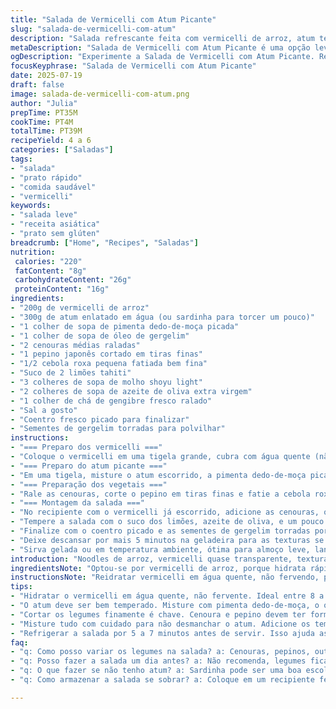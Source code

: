 ```yaml
---
title: "Salada de Vermicelli com Atum Picante"
slug: "salada-de-vermicelli-com-atum"
description: "Salada refrescante feita com vermicelli de arroz, atum temperado com especiarias, legumes crocantes e molho leve cítrico. Pronta em menos de 40 minutos, leve e sem glúten, sem lactose, sem nozes. Serve entre 4 a 6 pessoas numa vibe prática e nutritiva. A combinação do atum com pimenta e o toque ácido do molho traz uma pegada oriental, unindo textura de noodles e crocância dos vegetais frescos. Pode ser consumida fria, ideal para dias quentes ou como acompanhamento de refeições rápidas."
metaDescription: "Salada de Vermicelli com Atum Picante é uma opção leve e saudável, ideal para dias quentes. Pronto em menos de 40 minutos."
ogDescription: "Experimente a Salada de Vermicelli com Atum Picante. Refrescante e nutritiva, perfeita para refeições rápidas e práticas."
focusKeyphrase: "Salada de Vermicelli com Atum Picante"
date: 2025-07-19
draft: false
image: salada-de-vermicelli-com-atum.png
author: "Julia"
prepTime: PT35M
cookTime: PT4M
totalTime: PT39M
recipeYield: 4 a 6
categories: ["Saladas"]
tags:
- "salada"
- "prato rápido"
- "comida saudável"
- "vermicelli"
keywords:
- "salada leve"
- "receita asiática"
- "prato sem glúten"
breadcrumb: ["Home", "Recipes", "Saladas"]
nutrition: 
 calories: "220"
 fatContent: "8g"
 carbohydrateContent: "26g"
 proteinContent: "16g"
ingredients:
- "200g de vermicelli de arroz"
- "300g de atum enlatado em água (ou sardinha para torcer um pouco)"
- "1 colher de sopa de pimenta dedo-de-moça picada"
- "1 colher de sopa de óleo de gergelim"
- "2 cenouras médias raladas"
- "1 pepino japonês cortado em tiras finas"
- "1/2 cebola roxa pequena fatiada bem fina"
- "Suco de 2 limões tahiti"
- "3 colheres de sopa de molho shoyu light"
- "2 colheres de sopa de azeite de oliva extra virgem"
- "1 colher de chá de gengibre fresco ralado"
- "Sal a gosto"
- "Coentro fresco picado para finalizar"
- "Sementes de gergelim torradas para polvilhar"
instructions:
- "=== Preparo dos vermicelli ==="
- "Coloque o vermicelli em uma tigela grande, cubra com água quente (não fervente) e deixe hidratar por 8 a 10 minutos até amolecer. Escorra bem e reserve, solto para não grudar."
- "=== Preparo do atum picante ==="
- "Em uma tigela, misture o atum escorrido, a pimenta dedo-de-moça picada, o óleo de gergelim, gengibre ralado e o molho shoyu. Misture bem para perfumar o peixe. Reserve para os sabores se incorporarem enquanto o macarrão hidrata."
- "=== Preparação dos vegetais ==="
- "Rale as cenouras, corte o pepino em tiras finas e fatie a cebola roxa em lâminas bem finas para não amargar muito."
- "=== Montagem da salada ==="
- "No recipiente com o vermicelli já escorrido, adicione as cenouras, o pepino, a cebola e o atum temperado com especiarias. Misture cuidadosamente para não desmanchar o peixe."
- "Tempere a salada com o suco dos limões, azeite de oliva, e um pouco de sal. Misture rapidamente, experimente e ajuste o tempero se necessário."
- "Finalize com o coentro picado e as sementes de gergelim torradas por cima para dar um toque crocante e fresco."
- "Deixe descansar por mais 5 minutos na geladeira para as texturas se assentarem antes de servir."
- "Sirva gelada ou em temperatura ambiente, ótima para almoço leve, lanche ou jantar prático."
introduction: "Noodles de arroz, vermicelli quase transparente, textura delicada. Atum, proteína que agrada a muitos, leve. Pimenta dedo-de-moça não para brincadeira, traz aquela picância que dá vida. O mix de cenoura, pepino e cebola roxa quebra o doce, dando crocância, frescor, algo mais direto, simples de achatar e mexer rápido. Bem oriental, mas com toque brasileiro na acidez do limão tahiti. Óleo de gergelim para perfumar com aroma de nozes, mas sem usar nozes. O molho shoyu com gengibre ajuda a dar um punch picante e ácido. Vale deixar gelar. Ideal para dias quentes, quando não se quer ficar na cozinha, só montar e pronto. Serve de acompanhamento ou prato principal, rápido, direto e sem enrolação. Não tem lactose nem glúten. Saudável. Dá para adicionar mais coentro ou manjericão se preferir aroma verde e inusitado. Serve até 6 pessoas sem aperto, ótimo para reunião leve. E o melhor, brinca com ingredientes conhecidos, mas sai do óbvio com a pimenta e a crocância dos legumes crus. Um lance diferente para quem gosta de comida prática, rápida e que vai bem com cerveja gelada ou até aquele suco cítrico."
ingredientsNote: "Optou-se por vermicelli de arroz, porque hidrata rápido e não pesa na digestão. O atum em lata garante praticidade, fácil de encontrar, substitui bem proteínas frescas, sem muito trabalho. Sardinha em lata vira variação interessante, mais sabor intenso. A pimenta dedo-de-moça tira do lugar comum e tem aroma mais fresco que pimentas secas. O óleo de gergelim dá charme oriental que casa bem com limão tahiti, que é mais comum aqui no Brasil e mais ácido que limões asiáticos; combina muito porque realça o frescor. Cenoura e pepino dão volume, crocância, cor e água, fundamental para a leveza. Cebola roxa usada crua, com moderação para não amargar. O coentro opcional, mas confere perfume típico. Pode trocar pelo manjericão para quem não curte coentro. Molho shoyu leva sal, e ajuda a montar o sabor asiático, pode escolher versão light pra controlar sódio. Gengibre fresco é chave para o frescor picante, ralado na hora. Salamos levemente porque o shoyu já tem sal. Sementes de gergelim torradas criam crocância no final e aroma. Versão integral do macarrão pode ser adotada, mas demora mais para hidratar e textura muda."
instructionsNote: "Reidratar vermicelli em água quente, não fervendo, para evitar desmanchar. Tempo reduzido para 8-10 minutos, contra 12 original, para manter textura. Escorrer muito bem, não deixar água acumulada. Atum temperado com pimenta, gengibre e óleo de gergelim deve marinar enquanto o macarrão hidrata para absorver sabor. Cortar legumes fininhos, misturar só na hora, para crocância boa. Usar limão tahiti espremido fresco e azeite para temperar, misturar rapidinho para distribuir bem. Não deixar horas para não murchar demais os legumes. Coentro para finalizar para preservar aroma vibrante. Sementes de gergelim tostadas na frigideira seca, mexer rápido para não queimar. Depois de misturado tudo, refrigerar de 5 a 7 minutos para esfriar e harmonizar, não mais que isso para evitar perda da crocância dos vegetais. Servir em porções amplas, fácil de dividir, combinação de cores e texturas evidente. Rápido, essencial para quem vive na correria. Ideal para público que evita glúten, lactose e alergênicos como nozes, tudo contemplado. Ajustar picância conforme gosto, trocar a pimenta dedo-de-moça por outra mais suave ou até pimenta calabresa para outra vibe. Misturar com cuidado para não esfarelar o atum, já que é delicado."
tips:
- "Hidratar o vermicelli em água quente, não fervente. Ideal entre 8 a 10 minutos. Se deixar mais tempo, fica muito mole. Escorra bem para evitar que grude. Isso é fundamental. Textura importa."
- "O atum deve ser bem temperado. Misture com pimenta dedo-de-moça, o óleo de gergelim, e o gengibre. Deixe marinar enquanto o vermicelli hidrata. Essa mistura absorve os sabores. Não pule essa parte."
- "Cortar os legumes finamente é chave. Cenoura e pepino devem ter formato crocante. Cebola roxa em lâminas finas, mas não exagera para não amargar. Isso traz frescor. E volume no prato."
- "Misture tudo com cuidado para não desmanchar o atum. Adicione os temperos rapidamente. Azeite de oliva e suco de limão devem ser frescos. Se demorar muito, os legumes perdem a crocância. Prefira servir na hora."
- "Refrigerar a salada por 5 a 7 minutos antes de servir. Isso ajuda as texturas a se assentarem. Não deixe muito tempo na geladeira. Evitar que fique aguada. Respeitar a crocância é essencial."
faq:
- "q: Como posso variar os legumes na salada? a: Cenouras, pepinos, outras opções são pimentões, abobrinha. O importante é manter a crocância."
- "q: Posso fazer a salada um dia antes? a: Não recomenda, legumes ficam murchos. A salada perde frescor. Melhor misturar tudo na hora."
- "q: O que fazer se não tenho atum? a: Sardinha pode ser uma boa escolha. Ou usar peito de frango cozido desfiado."
- "q: Como armazenar a salada se sobrar? a: Coloque em um recipiente fechado. Guarde na geladeira, mas consuma em um dia. Legumes ficam murchos depois."

---
```


